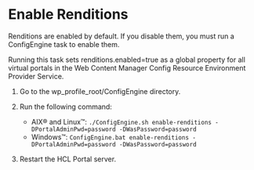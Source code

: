 # Enable Renditions

Renditions are enabled by default. If you disable them, you must run a ConfigEngine task to enable them.

Running this task sets renditions.enabled=true as a global property for all virtual portals in the Web Content Manager Config Resource Environment Provider Service.

1.  Go to the wp_profile_root/ConfigEngine directory.

2.  Run the following command:

    -   AIX® and Linux™: `./ConfigEngine.sh enable-renditions -DPortalAdminPwd=password -DWasPassword=password`
    -   Windows™: `ConfigEngine.bat enable-renditions -DPortalAdminPwd=password -DWasPassword=password`

3.  Restart the HCL Portal server.



